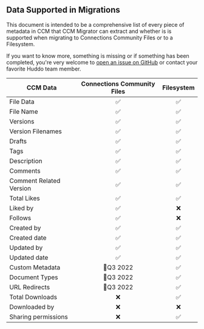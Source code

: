 ## Data Supported in Migrations

This document is intended to be a comprehensive list of every piece of metadata
in CCM that CCM Migrator can extract and whether is is supported when migrating
to Connections Community Files or to a Filesystem.

If you want to know more, something is missing or if something has been
completed, you're very welcome to [open an issue on
GitHub](https://github.com/isw-kudos/huddo-docs/issues/new?labels=ccm-migrator)
or contact your favorite Huddo team member.

| CCM Data                | Connections Community Files | Filesystem |
| ----------------------- | :-------------------------: | :--------: |
| File Data               |             ✅              |     ✅     |
| File Name               |             ✅              |     ✅     |
| Versions                |             ✅              |     ✅     |
| Version Filenames       |             ✅              |     ✅     |
| Drafts                  |             ✅              |     ✅     |
| Tags                    |             ✅              |     ✅     |
| Description             |             ✅              |     ✅     |
| Comments                |             ✅              |     ✅     |
| Comment Related Version |             ✅              |     ✅     |
| Total Likes             |             ✅              |     ✅     |
| Liked by                |             ✅              |     ❌     |
| Follows                 |             ✅              |     ❌     |
| Created by              |             ✅              |     ✅     |
| Created date            |             ✅              |     ✅     |
| Updated by              |             ✅              |     ✅     |
| Updated date            |             ✅              |     ✅     |
| Custom Metadata         |          📅Q3 2022          |     ✅     |
| Document Types          |          📅Q3 2022          |     ✅     |
| URL Redirects           |          📅Q3 2022          |     ✅     |
| Total Downloads         |             ❌              |     ✅     |
| Downloaded by           |             ❌              |     ❌     |
| Sharing permissions     |             ❌              |     ✅     |
